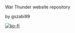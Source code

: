War Thunder website repository

by gszabi99

[![ko-fi](https://ko-fi.com/img/githubbutton_sm.svg)](https://ko-fi.com/O5O2EXGTD)